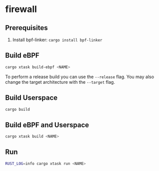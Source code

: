 # firewall

## Prerequisites

1. Install bpf-linker: `cargo install bpf-linker`

## Build eBPF

```bash
cargo xtask build-ebpf <NAME>
```

To perform a release build you can use the `--release` flag.
You may also change the target architecture with the `--target` flag.

## Build Userspace

```bash
cargo build
```

## Build eBPF and Userspace

```bash
cargo xtask build <NAME>
```

## Run

```bash
RUST_LOG=info cargo xtask run <NAME>
```
